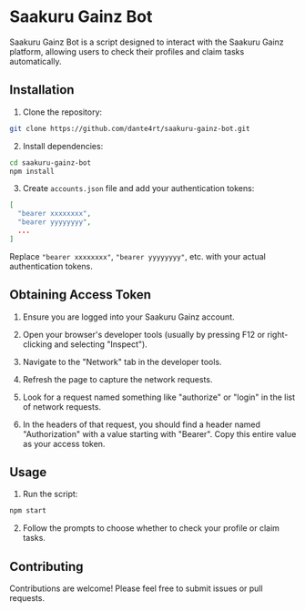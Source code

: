 # Saakuru Gainz Bot

Saakuru Gainz Bot is a script designed to interact with the Saakuru Gainz platform, allowing users to check their profiles and claim tasks automatically.

## Installation

1. Clone the repository:

```bash
git clone https://github.com/dante4rt/saakuru-gainz-bot.git
```

2. Install dependencies:

```bash
cd saakuru-gainz-bot
npm install
```

3. Create `accounts.json` file and add your authentication tokens:

```json
[
  "bearer xxxxxxxx",
  "bearer yyyyyyyy",
  ...
]
```

Replace `"bearer xxxxxxxx"`, `"bearer yyyyyyyy"`, etc. with your actual authentication tokens.

## Obtaining Access Token

1. Ensure you are logged into your Saakuru Gainz account.

2. Open your browser's developer tools (usually by pressing F12 or right-clicking and selecting "Inspect").

3. Navigate to the "Network" tab in the developer tools.

4. Refresh the page to capture the network requests.

5. Look for a request named something like "authorize" or "login" in the list of network requests.

6. In the headers of that request, you should find a header named "Authorization" with a value starting with "Bearer". Copy this entire value as your access token.

## Usage

1. Run the script:

```bash
npm start
```

2. Follow the prompts to choose whether to check your profile or claim tasks.

## Contributing

Contributions are welcome! Please feel free to submit issues or pull requests.